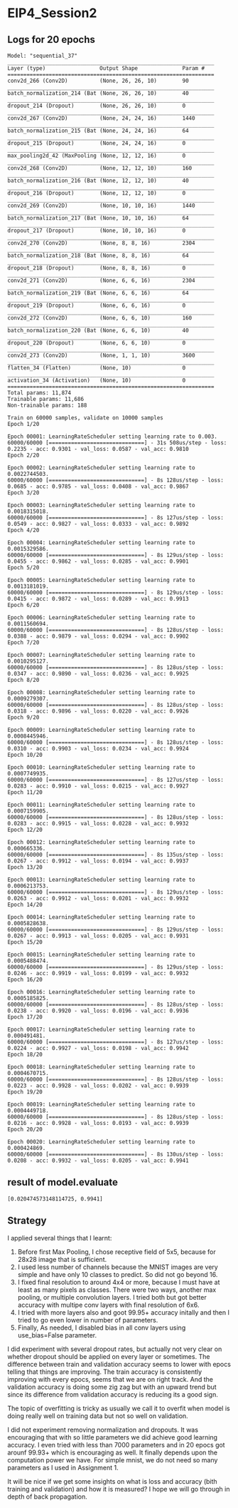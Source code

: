 # EIP4_Session2

## Logs for 20 epochs

```
Model: "sequential_37"
_________________________________________________________________
Layer (type)                 Output Shape              Param #   
=================================================================
conv2d_266 (Conv2D)          (None, 26, 26, 10)        90        
_________________________________________________________________
batch_normalization_214 (Bat (None, 26, 26, 10)        40        
_________________________________________________________________
dropout_214 (Dropout)        (None, 26, 26, 10)        0         
_________________________________________________________________
conv2d_267 (Conv2D)          (None, 24, 24, 16)        1440      
_________________________________________________________________
batch_normalization_215 (Bat (None, 24, 24, 16)        64        
_________________________________________________________________
dropout_215 (Dropout)        (None, 24, 24, 16)        0         
_________________________________________________________________
max_pooling2d_42 (MaxPooling (None, 12, 12, 16)        0         
_________________________________________________________________
conv2d_268 (Conv2D)          (None, 12, 12, 10)        160       
_________________________________________________________________
batch_normalization_216 (Bat (None, 12, 12, 10)        40        
_________________________________________________________________
dropout_216 (Dropout)        (None, 12, 12, 10)        0         
_________________________________________________________________
conv2d_269 (Conv2D)          (None, 10, 10, 16)        1440      
_________________________________________________________________
batch_normalization_217 (Bat (None, 10, 10, 16)        64        
_________________________________________________________________
dropout_217 (Dropout)        (None, 10, 10, 16)        0         
_________________________________________________________________
conv2d_270 (Conv2D)          (None, 8, 8, 16)          2304      
_________________________________________________________________
batch_normalization_218 (Bat (None, 8, 8, 16)          64        
_________________________________________________________________
dropout_218 (Dropout)        (None, 8, 8, 16)          0         
_________________________________________________________________
conv2d_271 (Conv2D)          (None, 6, 6, 16)          2304      
_________________________________________________________________
batch_normalization_219 (Bat (None, 6, 6, 16)          64        
_________________________________________________________________
dropout_219 (Dropout)        (None, 6, 6, 16)          0         
_________________________________________________________________
conv2d_272 (Conv2D)          (None, 6, 6, 10)          160       
_________________________________________________________________
batch_normalization_220 (Bat (None, 6, 6, 10)          40        
_________________________________________________________________
dropout_220 (Dropout)        (None, 6, 6, 10)          0         
_________________________________________________________________
conv2d_273 (Conv2D)          (None, 1, 1, 10)          3600      
_________________________________________________________________
flatten_34 (Flatten)         (None, 10)                0         
_________________________________________________________________
activation_34 (Activation)   (None, 10)                0         
=================================================================
Total params: 11,874
Trainable params: 11,686
Non-trainable params: 188
```


```
Train on 60000 samples, validate on 10000 samples
Epoch 1/20

Epoch 00001: LearningRateScheduler setting learning rate to 0.003.
60000/60000 [==============================] - 31s 508us/step - loss: 0.2235 - acc: 0.9301 - val_loss: 0.0587 - val_acc: 0.9810
Epoch 2/20

Epoch 00002: LearningRateScheduler setting learning rate to 0.0022744503.
60000/60000 [==============================] - 8s 128us/step - loss: 0.0685 - acc: 0.9785 - val_loss: 0.0408 - val_acc: 0.9867
Epoch 3/20

Epoch 00003: LearningRateScheduler setting learning rate to 0.0018315018.
60000/60000 [==============================] - 8s 127us/step - loss: 0.0549 - acc: 0.9827 - val_loss: 0.0333 - val_acc: 0.9892
Epoch 4/20

Epoch 00004: LearningRateScheduler setting learning rate to 0.0015329586.
60000/60000 [==============================] - 8s 129us/step - loss: 0.0455 - acc: 0.9862 - val_loss: 0.0285 - val_acc: 0.9901
Epoch 5/20

Epoch 00005: LearningRateScheduler setting learning rate to 0.0013181019.
60000/60000 [==============================] - 8s 129us/step - loss: 0.0415 - acc: 0.9872 - val_loss: 0.0289 - val_acc: 0.9913
Epoch 6/20

Epoch 00006: LearningRateScheduler setting learning rate to 0.0011560694.
60000/60000 [==============================] - 8s 128us/step - loss: 0.0388 - acc: 0.9879 - val_loss: 0.0294 - val_acc: 0.9902
Epoch 7/20

Epoch 00007: LearningRateScheduler setting learning rate to 0.0010295127.
60000/60000 [==============================] - 8s 128us/step - loss: 0.0347 - acc: 0.9890 - val_loss: 0.0236 - val_acc: 0.9925
Epoch 8/20

Epoch 00008: LearningRateScheduler setting learning rate to 0.0009279307.
60000/60000 [==============================] - 8s 128us/step - loss: 0.0318 - acc: 0.9896 - val_loss: 0.0220 - val_acc: 0.9926
Epoch 9/20

Epoch 00009: LearningRateScheduler setting learning rate to 0.0008445946.
60000/60000 [==============================] - 8s 128us/step - loss: 0.0310 - acc: 0.9903 - val_loss: 0.0234 - val_acc: 0.9924
Epoch 10/20

Epoch 00010: LearningRateScheduler setting learning rate to 0.0007749935.
60000/60000 [==============================] - 8s 127us/step - loss: 0.0283 - acc: 0.9910 - val_loss: 0.0215 - val_acc: 0.9927
Epoch 11/20

Epoch 00011: LearningRateScheduler setting learning rate to 0.0007159905.
60000/60000 [==============================] - 8s 128us/step - loss: 0.0283 - acc: 0.9915 - val_loss: 0.0228 - val_acc: 0.9932
Epoch 12/20

Epoch 00012: LearningRateScheduler setting learning rate to 0.000665336.
60000/60000 [==============================] - 8s 135us/step - loss: 0.0267 - acc: 0.9912 - val_loss: 0.0194 - val_acc: 0.9937
Epoch 13/20

Epoch 00013: LearningRateScheduler setting learning rate to 0.0006213753.
60000/60000 [==============================] - 8s 129us/step - loss: 0.0263 - acc: 0.9912 - val_loss: 0.0201 - val_acc: 0.9932
Epoch 14/20

Epoch 00014: LearningRateScheduler setting learning rate to 0.0005828638.
60000/60000 [==============================] - 8s 129us/step - loss: 0.0267 - acc: 0.9913 - val_loss: 0.0205 - val_acc: 0.9931
Epoch 15/20

Epoch 00015: LearningRateScheduler setting learning rate to 0.0005488474.
60000/60000 [==============================] - 8s 129us/step - loss: 0.0246 - acc: 0.9919 - val_loss: 0.0199 - val_acc: 0.9932
Epoch 16/20

Epoch 00016: LearningRateScheduler setting learning rate to 0.0005185825.
60000/60000 [==============================] - 8s 128us/step - loss: 0.0238 - acc: 0.9920 - val_loss: 0.0196 - val_acc: 0.9936
Epoch 17/20

Epoch 00017: LearningRateScheduler setting learning rate to 0.000491481.
60000/60000 [==============================] - 8s 127us/step - loss: 0.0224 - acc: 0.9927 - val_loss: 0.0198 - val_acc: 0.9942
Epoch 18/20

Epoch 00018: LearningRateScheduler setting learning rate to 0.0004670715.
60000/60000 [==============================] - 8s 128us/step - loss: 0.0223 - acc: 0.9928 - val_loss: 0.0202 - val_acc: 0.9939
Epoch 19/20

Epoch 00019: LearningRateScheduler setting learning rate to 0.0004449718.
60000/60000 [==============================] - 8s 128us/step - loss: 0.0216 - acc: 0.9928 - val_loss: 0.0193 - val_acc: 0.9939
Epoch 20/20

Epoch 00020: LearningRateScheduler setting learning rate to 0.000424869.
60000/60000 [==============================] - 8s 130us/step - loss: 0.0208 - acc: 0.9932 - val_loss: 0.0205 - val_acc: 0.9941
```

## result of model.evaluate
```
[0.020474573148114725, 0.9941]
```

## Strategy

I applied several things that I learnt:

1. Before first Max Pooling, I chose receptive field of 5x5, because for 28x28 image that is sufficient.
2. I used less number of channels because the MNIST images are very simple and have only 10 classes to predict. So did not go beyond 16.
3. I fixed final resolution to around 4x4 or more, because I must have at least as many pixels as classes. There were two ways, another max pooling, or multiple convolution layers. I tried both but got better accuracy with multipe conv layers with final resolution of 6x6. 
5. I tried with more layers also and goot 99.95+ accuracy initally and then I tried to go even lower in number of parameters.
6. Finally, As needed, I disabled bias in all conv layers using use_bias=False parameter.

I did experiment with several dropout rates, but actually not very clear on whether dropout should be applied on every layer or sometimes. The difference between train and validation accuracy seems to lower with epocs telling that things are improving. The train accuracy is consistently improving with every epocs, seems that we are on right track. And the validation accuracy is doing some zig zag but with an upward trend but since its difference from validation accuracy is reducing its a good sign.

The topic of overfitting is tricky as usually we call it to overfit when model is doing really well on training data but not so well on validation.

I did not experiment removing normalization and dropouts. It was encouraging that with so little parameters we did achieve good learning accuracy. I even tried with less than 7000 parameters and in 20 epocs got arounf 99.93+ which is encouraging as well. It finally depends upon the computation power we have. For simple mnist, we do not need so many parameters as I used in Assignment 1. 

It will be nice if we get some insights on what is loss and accuracy (bith training and validation) and how it is measured? I hope we will go through in depth of back propagation.
